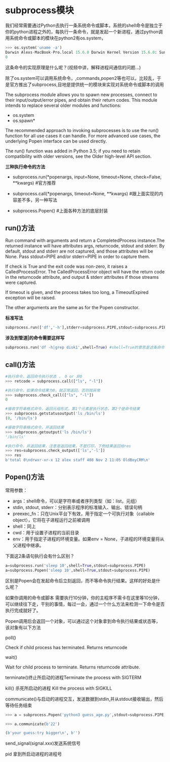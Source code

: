 # subprocess模块

我们经常需要通过Python去执行一条系统命令或脚本，系统的shell命令是独立于你的python进程之外的，每执行一条命令，就是发起一个新进程，通过python调用系统命令或脚本的模块在python2有os.system，


```python
>>> os.system('uname -a')
Darwin Alexs-MacBook-Pro.local 15.6.0 Darwin Kernel Version 15.6.0: Sun Jun  4 21:43:07 PDT 2017; root:xnu-3248.70.3~1/RELEASE_X86_64 x86_64
0
```

这条命令的实现原理是什么呢？(视频中讲，解释进程间通信的问题...)

除了os.system可以调用系统命令，,commands,popen2等也可以，比较乱，于是官方推出了subprocess,目地是提供统一的模块来实现对系统命令或脚本的调用

The subprocess module allows you to spawn new processes, connect to their input/output/error pipes, and obtain their return codes. This module intends to replace several older modules and functions:

* os.system
* os.spawn*


The recommended approach to invoking subprocesses is to use the run() function for all use cases it can handle. For more advanced use cases, the underlying Popen interface can be used directly.

The run() function was added in Python 3.5; if you need to retain compatibility with older versions, see the Older high-level API section.

**三种执行命令的方法**

* subprocess.run(\*popenargs, input=None, timeout=None, check=False, \**kwargs) #官方推荐

* subprocess.call(\*popenargs, timeout=None, \**kwargs) #跟上面实现的内容差不多，另一种写法

* subprocess.Popen() #上面各种方法的底层封装


## run()方法
Run command with arguments and return a CompletedProcess instance.The returned instance will have attributes args, returncode, stdout and stderr. By default, stdout and stderr are not captured, and those attributes will be None. Pass stdout=PIPE and/or stderr=PIPE in order to capture them.

If check is True and the exit code was non-zero, it raises a CalledProcessError. The CalledProcessError object will have the return code in the returncode attribute, and output & stderr attributes if those streams were captured.

If timeout is given, and the process takes too long, a TimeoutExpired exception will be raised.

The other arguments are the same as for the Popen constructor.

**标准写法**

```Python
subprocess.run(['df','-h'],stderr=subprocess.PIPE,stdout=subprocess.PIPE,check=True)
```

**涉及到管道|的命令需要这样写**

```Python
subprocess.run('df -h|grep disk1',shell=True) #shell=True的意思是这条命令直接交给系统去执行，不需要python负责解析
```

## call()方法

```python
#执行命令，返回命令执行状态 ， 0 or 非0
>>> retcode = subprocess.call(["ls", "-l"])

#执行命令，如果命令结果为0，就正常返回，否则抛异常
>>> subprocess.check_call(["ls", "-l"])
0

#接收字符串格式命令，返回元组形式，第1个元素是执行状态，第2个是命令结果
>>> subprocess.getstatusoutput('ls /bin/ls')
(0, '/bin/ls')

#接收字符串格式命令，并返回结果
>>> subprocess.getoutput('ls /bin/ls')
'/bin/ls'

#执行命令，并返回结果，注意是返回结果，不是打印，下例结果返回给res
>>> res=subprocess.check_output(['ls','-l'])
>>> res
b'total 0\ndrwxr-xr-x 12 alex staff 408 Nov 2 11:05 OldBoyCRM\n'
```

## Popen()方法

常用参数：

* args：shell命令，可以是字符串或者序列类型（如：list，元组）
* stdin, stdout, stderr：分别表示程序的标准输入、输出、错误句柄
* preexec_fn：只在Unix平台下有效，用于指定一个可执行对象（callable object），它将在子进程运行之前被调用
* shell：同上
* cwd：用于设置子进程的当前目录
* env：用于指定子进程的环境变量。如果env = None，子进程的环境变量将从父进程中继承。

下面这2条语句执行会有什么区别？

```Python
a=subprocess.run('sleep 10',shell=True,stdout=subprocess.PIPE)
a=subprocess.Popen('sleep 10',shell=True,stdout=subprocess.PIPE)
```

区别是Popen会在发起命令后立刻返回，而不等命令执行结果。这样的好处是什么呢？

如果你调用的命令或脚本 需要执行10分钟，你的主程序不需卡在这里等10分钟，可以继续往下走，干别的事情，每过一会，通过一个什么方法来检测一下命令是否执行完成就好了。

Popen调用后会返回一个对象，可以通过这个对象拿到命令执行结果或状态等，该对象有以下方法

poll()

Check if child process has terminated. Returns returncode

wait()

Wait for child process to terminate. Returns returncode attribute.

terminate()终止所启动的进程Terminate the process with SIGTERM

kill() 杀死所启动的进程 Kill the process with SIGKILL

communicate()与启动的进程交互，发送数据到stdin,并从stdout接收输出，然后等待任务结束

```python
>>> a = subprocess.Popen('python3 guess_age.py',stdout=subprocess.PIPE,stderr=subprocess.PIPE,stdin=subprocess.PIPE,shell=True)

>>> a.communicate(b'22')

(b'your guess:try bigger\n', b'')
```

send_signal(signal.xxx)发送系统信号

pid 拿到所启动进程的进程号

